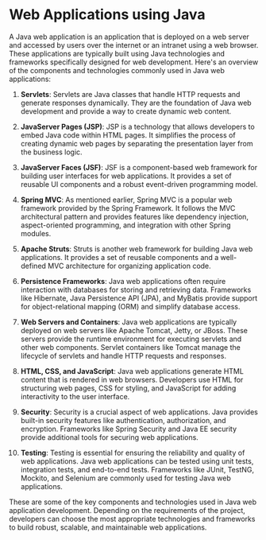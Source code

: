 # Web Applications using Java

A Java web application is an application that is deployed on a web server and accessed by users over the internet or an intranet using a web browser. These applications are typically built using Java technologies and frameworks specifically designed for web development. Here's an overview of the components and technologies commonly used in Java web applications:

1. **Servlets**: Servlets are Java classes that handle HTTP requests and generate responses dynamically. They are the foundation of Java web development and provide a way to create dynamic web content.

2. **JavaServer Pages (JSP)**: JSP is a technology that allows developers to embed Java code within HTML pages. It simplifies the process of creating dynamic web pages by separating the presentation layer from the business logic.

3. **JavaServer Faces (JSF)**: JSF is a component-based web framework for building user interfaces for web applications. It provides a set of reusable UI components and a robust event-driven programming model.

4. **Spring MVC**: As mentioned earlier, Spring MVC is a popular web framework provided by the Spring Framework. It follows the MVC architectural pattern and provides features like dependency injection, aspect-oriented programming, and integration with other Spring modules.

5. **Apache Struts**: Struts is another web framework for building Java web applications. It provides a set of reusable components and a well-defined MVC architecture for organizing application code.

6. **Persistence Frameworks**: Java web applications often require interaction with databases for storing and retrieving data. Frameworks like Hibernate, Java Persistence API (JPA), and MyBatis provide support for object-relational mapping (ORM) and simplify database access.

7. **Web Servers and Containers**: Java web applications are typically deployed on web servers like Apache Tomcat, Jetty, or JBoss. These servers provide the runtime environment for executing servlets and other web components. Servlet containers like Tomcat manage the lifecycle of servlets and handle HTTP requests and responses.

8. **HTML, CSS, and JavaScript**: Java web applications generate HTML content that is rendered in web browsers. Developers use HTML for structuring web pages, CSS for styling, and JavaScript for adding interactivity to the user interface.

9. **Security**: Security is a crucial aspect of web applications. Java provides built-in security features like authentication, authorization, and encryption. Frameworks like Spring Security and Java EE security provide additional tools for securing web applications.

10. **Testing**: Testing is essential for ensuring the reliability and quality of web applications. Java web applications can be tested using unit tests, integration tests, and end-to-end tests. Frameworks like JUnit, TestNG, Mockito, and Selenium are commonly used for testing Java web applications.

These are some of the key components and technologies used in Java web application development. Depending on the requirements of the project, developers can choose the most appropriate technologies and frameworks to build robust, scalable, and maintainable web applications.